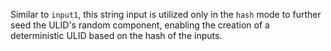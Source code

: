 Similar to `input1`, this string input is utilized only in the `hash` mode to further seed the ULID's random component, enabling the creation of a deterministic ULID based on the hash of the inputs.